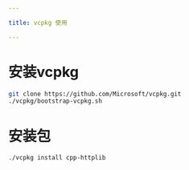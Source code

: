 ```yaml
---

title: vcpkg 使用

---
```


# 安装vcpkg

```bash
git clone https://github.com/Microsoft/vcpkg.git
./vcpkg/bootstrap-vcpkg.sh
```

# 安装包

```bash
./vcpkg install cpp-httplib
```